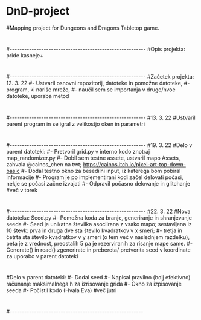 # DnD-project
#Mapping project for Dungeons and Dragons Tabletop game.
#
#--------------------------------------------------------
#Opis projekta: pride kasneje+
#
#--------------------------------------------------------
#Začetek projekta: 12. 3. 22
#- Ustvaril osnovni repozitorij, datoteke in pomožne datoteke,
#- program, ki nariše mrežo,
#- naučil sem se importanja v druge/nvoe datoteke, uporaba metod
#
#--------------------------------------------------------
#13. 3. 22
#Ustvaril parent program in se igral z velikostjo oken in parametri
#
#--------------------------------------------------------
#19. 3. 22
#Delo v parent datoteki:
#- Pretvoril grid.py v interno kodo znotraj map_randomizer.py
#- Dobil sem testne assete, ustvaril mapo Assets, zahvala @cainos_chen na twt; https://cainos.itch.io/pixel-art-top-down-basic
#- Dodal testno okno za besedilni input, iz katerega bom pobiral informacije
#- Program je po implementirani kodi začel delovati počasi, nekje se počasi začne izvajati
#- Odpravil počasno delovanje in glitchanje
#več v torek
#
#--------------------------------------------------------
#22. 3. 22
#Nova datoteka: Seed.py
#- Pomožna koda za branje, generiranje in shranjevanje seeda
#- Seed je unikatna številka asociirana z vsako mapo; sestavljena iz 10 števk: prva in druga dve sta število kvadratkov v x smeri;
#- tretja in četrta sta število kvadratkov v y smeri (o tem več v naslednjem razdelku), peta je z vrednost, preostalih 5 pa je rezerviranih za risanje mape same.
#- Generate() in read() zgenerirate in prebereta/ pretvorita seed v koordinate za uporabo v parent datoteki
#
#Delo v parent datoteki:
#- Dodal seed
#- Napisal pravilno (bolj efektivno) računanje maksimalnega h za izrisovanje grida
#- Okno za izpisovanje seeda
#- Počistil kodo (Hvala Eva)
#več jutri
#
#-------------------------------------------------------
